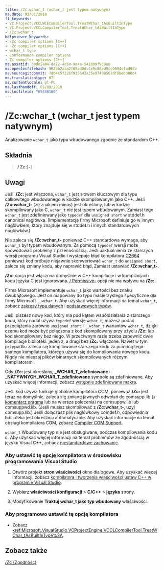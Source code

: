 ```yaml
---
title: /Zc:wchar_t (wchar_t jest typem natywnym)
ms.date: 03/01/2018
f1_keywords:
- VC.Project.VCCLWCECompilerTool.TreatWChar_tAsBuiltInType
- VC.Project.VCCLCompilerTool.TreatWChar_tAsBuiltInType
- /Zc:wchar_t
helpviewer_keywords:
- /Zc compiler options [C++]
- -Zc compiler options [C++]
- wchar_t type
- Conformance compiler options
- Zc compiler options [C++]
ms.assetid: b0de5a84-da72-4e5a-9a4e-541099f939e0
ms.openlocfilehash: 962bb2aaa2f05ad0dc4c9c86cd5cc9694cfad98b
ms.sourcegitcommit: 7d64c5f226f925642a25e07498567df8bebb00d4
ms.translationtype: MT
ms.contentlocale: pl-PL
ms.lasthandoff: 05/08/2019
ms.locfileid: "65446160"
---
```

# <a name="zcwchart-wchart-is-native-type"></a>/Zc:wchar_t (wchar_t jest typem natywnym)

Analizowanie `wchar_t` jako typu wbudowanego zgodnie ze standardem C++.

## <a name="syntax"></a>Składnia

> **/ Zc:**[**-**]

## <a name="remarks"></a>Uwagi

Jeśli **/Zc:** jest włączona, `wchar_t` jest słowem kluczowym dla typu całkowitego wbudowanego w kodzie skompilowanym jako C++. Jeśli **/Zc:wchar_t-** (ze znakiem minus) jest określony, lub w kodzie skompilowany jako C, `wchar_t` nie jest typem wbudowanym. Zamiast tego `wchar_t` jest zdefiniowany jako `typedef` dla `unsigned short` w stddef.h canonical nagłówka. (Implementacja firmy Microsoft definiuje go w innym nagłówkiem, który znajduje się w stddef.h i innych standardowych nagłówków.)

Nie zaleca się **/Zc:wchar_t-** ponieważ C++ standardowa wymaga, aby `wchar_t` był typem wbudowanym. Za pomocą `typedef` wersji może spowodować problemy z przenośnością. Jeśli uaktualnienia ze starszych wersji programu Visual Studio i występuje błąd kompilatora [C2664](../../error-messages/compiler-errors-2/compiler-error-c2664.md) ponieważ kod próbuje niejawnie skonwertować `wchar_t` do `unsigned short`, zaleca się zmiany kodu, aby naprawić błąd, Zamiast ustawiać **/Zc:wchar_t-**.

**/Zc:** opcja jest włączona domyślnie w C++ kompilacje i w kompilacjach kodu języka C jest ignorowana. [/ Permissive-](permissive-standards-conformance.md) opcji nie ma wpływu na **/Zc:**.

Firma Microsoft implementuje `wchar_t` jako wartości bez znaku dwubajtowego. Jest on mapowany do typu macierzystego specyficzne dla firmy Microsoft `__wchar_t`. Aby uzyskać więcej informacji na temat `wchar_t`, zobacz [zakresy typu danych](../../cpp/data-type-ranges.md) i [podstawowych typów](../../cpp/fundamental-types-cpp.md).

Jeśli piszesz nowy kod, który ma pod kątem współdziałania z starszego kodu, który nadal używa `typedef` wersję `wchar_t`, możesz podać przeciążenia zarówno `unsigned short` i `__wchar_t` wariantów `wchar_t`, dzięki czemu kod może być połączona z kod skompilowany przy użyciu **/Zc:** lub kod skompilowany bez niego. W przeciwnym razie trzeba zapewnić dwie kompilacje biblioteki: jeden z, a drugi bez **/Zc:** włączone. Nawet w tym przypadku zaleca się kompilowanie starszego kodu za pomocą tego samego kompilatora, którego używa się do kompilowania nowego kodu. Nigdy nie mieszaj plików binarnych skompilowanych różnymi kompilatorami.

Gdy **/Zc:** jest określony,  **\_WCHAR\_T\_zdefiniowane** i  **\_NATYWNYCH\_WCHAR\_T\_zdefiniowane** symbole są zdefiniowane. Aby uzyskać więcej informacji, zobacz [wstępnie zdefiniowane makra](../../preprocessor/predefined-macros.md).

Jeśli kod używa funkcje globalne kompilatora COM, ponieważ **/Zc:** jest teraz na domyślnie, zaleca się zmianę jawnych odwołań do comsupp.lib (z [komentarz pragma](../../preprocessor/comment-c-cpp.md) lub na wiersza polecenia) na comsuppw.lib lub comsuppwd.lib. (Jeśli musisz skompilować z **/Zc:wchar_t-**, użyj comsupp.lib.) Jeśli dołączasz plik nagłówkowy comdef.h, odpowiednia biblioteka jest określana automatycznie. Aby uzyskać informacje na temat obsługi kompilatora COM, zobacz [Compiler COM Support](../../cpp/compiler-com-support.md).

`wchar_t` Wbudowany typ nie jest obsługiwane, podczas kompilowania kodu c. Aby uzyskać więcej informacji na temat problemów ze zgodnością w języku Visual C++, zobacz [niestandardowe zachowanie](../../cpp/nonstandard-behavior.md).

### <a name="to-set-this-compiler-option-in-the-visual-studio-development-environment"></a>Aby ustawić tę opcję kompilatora w środowisku programowania Visual Studio

1. Otwórz projekt **stron właściwości** okno dialogowe. Aby uzyskać więcej informacji, zobacz [kompilatora i tworzenia właściwości ustaw C++ w programie Visual Studio](../working-with-project-properties.md).

1. Wybierz **właściwości konfiguracji** > **C/C++** > **języka** strony.

1. Modyfikowanie **Traktuj wchar_t jako typ wbudowany** właściwości.

### <a name="to-set-this-compiler-option-programmatically"></a>Aby programowo ustawić tę opcję kompilatora

- Zobacz <xref:Microsoft.VisualStudio.VCProjectEngine.VCCLCompilerTool.TreatWChar_tAsBuiltInType%2A>.

## <a name="see-also"></a>Zobacz także

[/Zc (Zgodność)](zc-conformance.md)<br/>
